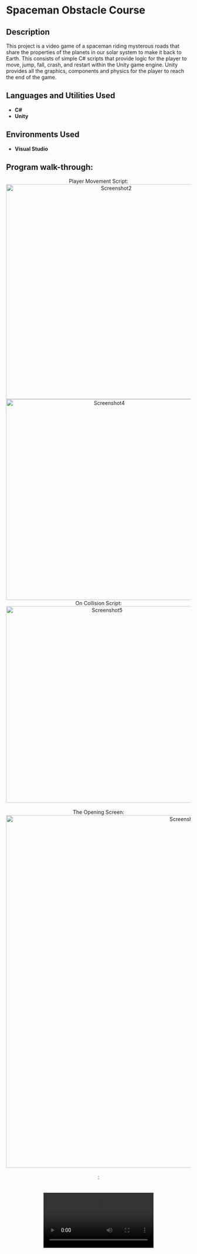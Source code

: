 <h1>Spaceman Obstacle Course</h1>

<h2>Description</h2>
This project is a video game of a spaceman riding mysterous roads that share the properties of the planets in our solar system to make it back to Earth. This consists of simple C# scripts that provide logic for the player to move, jump, fall, crash, and restart within the Unity game engine. Unity provides all the graphics, components and physics for the player to reach the end of the game.
<br />


<h2>Languages and Utilities Used</h2>

- <b>C#
-  Unity
   </b> 

<h2>Environments Used </h2>

- <b> Visual Studio </b> 

<h2>Program walk-through:</h2>

<p align="center">
Player Movement Script: <br/>
<img width="585" alt="Screenshot2" src="https://github.com/DrayColb/DrayColb1/assets/159193252/c8682377-ce9b-4a98-be33-f852699cabac">
<img width="547" alt="Screenshot4" src="https://github.com/DrayColb/DrayColb1/assets/159193252/b35da79a-0843-40d0-b524-572f9097ea84">
<br/>
On Collision Script:  <br/>
<img width="535" alt="Screenshot5" src="https://github.com/DrayColb/DrayColb1/assets/159193252/67b583e0-0f7e-4dfb-b1ee-98e40b22b07e">
<br />
<br />
The Opening Screen: <br/>
<img width="960" alt="Screenshot6" src="https://github.com/DrayColb/DrayColb1/assets/159193252/006bf313-7312-4c34-9a0c-6315d6abf5bd">
<br />
<br />
:  <br/>
<br />
<br />



<video src="https://github.com/user-attachments/assets/e5c1b533-194d-4300-86ba-5d72e5225037">



